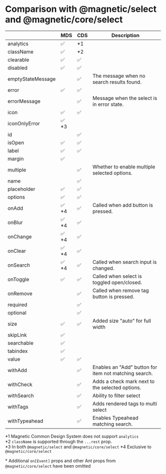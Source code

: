 # Comparison with @magnetic/select and @magnetic/core/select

|                   | MDS    | CDS | Description                                           |
| ----------------- | ------ | --- | ----------------------------------------------------- |
| analytics         | ✅     | \*1 |                                                       |
| className         | ✅     | \*2 |                                                       |
| clearable         | ✅     | ✅  |                                                       |
| disabled          | ✅     | ✅  |                                                       |
| emptyStateMessage |        | ✅  | The message when no search results found.             |
| error             | ✅     | ✅  |                                                       |
| errorMessage      |        | ✅  | Message when the select is in error state.            |
| icon              | ✅     | ✅  |                                                       |
| iconOnlyError     | ✅ \*3 |     |                                                       |
| id                |        | ✅  |                                                       |
| isOpen            | ✅     | ✅  |                                                       |
| label             | ✅     | ✅  |                                                       |
| margin            | ✅     |     |                                                       |
| multiple          |        | ✅  | Whether to enable multiple selected options.          |
| name              |        | ✅  |                                                       |
| placeholder       | ✅     | ✅  |                                                       |
| options           | ✅     | ✅  |                                                       |
| onAdd             | ✅ \*4 | ✅  | Called when add button is pressed.                    |
| onBlur            | ✅ \*4 | ✅  |                                                       |
| onChange          | ✅ \*4 | ✅  |                                                       |
| onClear           | ✅ \*4 | ✅  |                                                       |
| onSearch          | ✅ \*4 | ✅  | Called when search input is changed.                  |
| onToggle          | ✅     | ✅  | Called when select is toggled open/closed.            |
| onRemove          |        | ✅  | Called when remove tag button is pressed.             |
| required          |        | ✅  |                                                       |
| optional          |        | ✅  |                                                       |
| size              | ✅     | ✅  | Added size "auto" for full width                      |
| skipLink          | ✅     |     |                                                       |
| searchable        | ✅     |     |                                                       |
| tabindex          | ✅     |     |                                                       |
| value             | ✅     | ✅  |                                                       |
| withAdd           |        | ✅  | Enables an "Add" button for item not matching search. |
| withCheck         |        | ✅  | Adds a check mark next to the selected options.       |
| withSearch        |        | ✅  | Ability to filter select                              |
| withTags          |        | ✅  | Adds rendered tags to multi select                    |
| withTypeahead     |        | ✅  | Enables Typeahead matching search.                    |

\*1 Magnetic Common Design System does not support `analytics`  
\*2 `className` is supported through the `...rest` prop.  
\*3 In both `@magnetic/select` and `@magnetic/core/select`
\*4 Exclusive to `@magnetic/core/select`

\* Additional `on[Event]` props and other Ant props from `@magnetic/core/select` have been omitted
